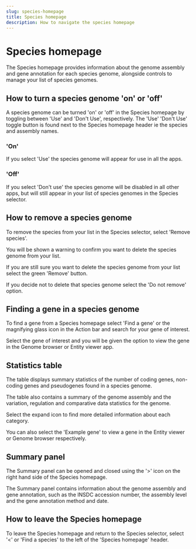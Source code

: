 ```yaml
---
slug: species-homepage
title: Species homepage
description: How to navigate the species homepage
---
```


# Species homepage

The Species homepage provides information about the genome assembly and gene annotation for each species genome, alongside controls to manage your list of species genomes.  

## How to turn a species genome 'on' or 'off'

A species genome can be turned 'on' or 'off' in the Species homepage by toggling between 'Use' and 'Don't Use', respectively. 
The 'Use' 'Don't Use' toggle button is found next to the Species homepage header ie the species and assembly names.

### 'On'

If you select 'Use' the species genome will appear for use in all the apps. 

### 'Off'

If you select 'Don't use' the species genome will be disabled in all other apps, but will still appear in your list of species genomes in the Species selector. 

## How to remove a species genome

To remove the species from your list in the Species selector, select 'Remove species'. 

You will be shown a warning to confirm you want to delete the species genome from your list. 

If you are still sure you want to delete the species genome from your list select the green 'Remove' button.

If you decide not to delete that species genome select the 'Do not remove' option.

## Finding a gene in a species genome

To find a gene from a Species homepage select 'Find a gene' or the magnifying glass icon in the Action bar and search for your gene of interest.

Select the gene of interest and you will be given the option to view the gene in the Genome browser or Entity viewer app.

## Statistics table 

The table displays summary statistics of the number of coding genes, non-coding genes and pseudogenes found in a species genome.
 
The table also contains a summary of the genome assembly and the variation, regulation and comparative data statistics for the genome. 

Select the expand icon to find more detailed information about each category.

You can also select the 'Example gene' to view a gene in the Entity viewer or Genome browser respectively.

## Summary panel

The Summary panel can be opened and closed using the '>' icon on the right hand side of the Species homepage. 

The Summary panel contains information about the genome assembly and gene annotation, such as the INSDC accession number, the assembly level and the gene annotation method and date.

## How to leave the Species homepage

To leave the Species homepage and return to the Species selector, select '<' or 'Find a species' to the left of the 'Species homepage' header.
